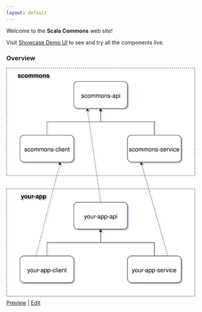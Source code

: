 ```yaml
---
layout: default
---
```


Welcome to the **Scala Commons** web site!

Visit [Showcase Demo UI](http://scommons.org/scommons-showcase/) to see and try all the components live.

### Overview

![Overview](https://github.com/scommons/scommons.github.io/raw/master/drawio/overview.svg)
[Preview](https://www.draw.io/?chrome=0&lightbox=1&url=https%3A%2F%2Fgithub.com%2Fscommons%2Fscommons.github.io%2Fraw%2Fmaster%2Fdrawio%2Foverview.svg%3Ft%3D0) | [Edit](https://www.draw.io/?title=overview.svg&url=https%3A%2F%2Fgithub.com%2Fscommons%2Fscommons.github.io%2Fraw%2Fmaster%2Fdrawio%2Foverview.svg%3Ft%3D0)

